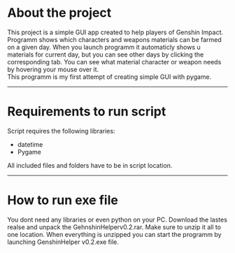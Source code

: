 # About the project
This project is a simple GUI app created to help players of Genshin Impact. Programm shows which characters and weapons materials can be farmed on a given day. When you launch programm it automaticly shows u materials for current day, but you can see other days by clicking the corresponding tab. You can see what material character or weapon needs by hovering your mouse over it. <br />
This programm is my first attempt of creating simple GUI with pygame.

---
# Requirements to run script
Script requires the following libraries:
- datetime
- Pygame

All included files and folders have to be in script location.

---
# How to run exe file
You dont need any libraries or even python on your PC. Download the lastes realse and unpack the GehnshinHelperv0.2.rar. Make sure to unzip it all to one location. When everything is unzipped you can start the programm by launching GenshinHelper v0.2.exe file.

